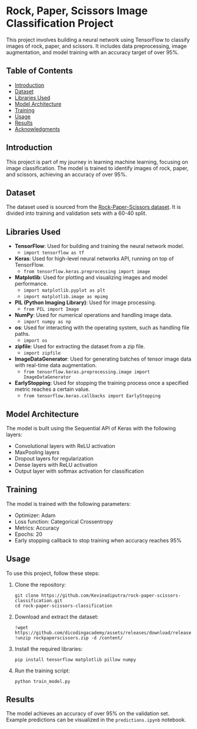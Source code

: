 # Rock, Paper, Scissors Image Classification Project

This project involves building a neural network using TensorFlow to classify images of rock, paper, and scissors. It includes data preprocessing, image augmentation, and model training with an accuracy target of over 95%.

## Table of Contents

- [Introduction](#introduction)
- [Dataset](#dataset)
- [Libraries Used](#libraries-used)
- [Model Architecture](#model-architecture)
- [Training](#training)
- [Usage](#usage)
- [Results](#results)
- [Acknowledgments](#acknowledgments)

## Introduction

This project is part of my journey in learning machine learning, focusing on image classification. The model is trained to identify images of rock, paper, and scissors, achieving an accuracy of over 95%.

## Dataset

The dataset used is sourced from the [Rock-Paper-Scissors dataset](https://github.com/dicodingacademy/assets/releases/download/release/rockpaperscissors.zip). It is divided into training and validation sets with a 60-40 split.

## Libraries Used

- **TensorFlow**: Used for building and training the neural network model.
  - `import tensorflow as tf`
- **Keras**: Used for high-level neural networks API, running on top of TensorFlow.
  - `from tensorflow.keras.preprocessing import image`
- **Matplotlib**: Used for plotting and visualizing images and model performance.
  - `import matplotlib.pyplot as plt`
  - `import matplotlib.image as mpimg`
- **PIL (Python Imaging Library)**: Used for image processing.
  - `from PIL import Image`
- **NumPy**: Used for numerical operations and handling image data.
  - `import numpy as np`
- **os**: Used for interacting with the operating system, such as handling file paths.
  - `import os`
- **zipfile**: Used for extracting the dataset from a zip file.
  - `import zipfile`
- **ImageDataGenerator**: Used for generating batches of tensor image data with real-time data augmentation.
  - `from tensorflow.keras.preprocessing.image import ImageDataGenerator`
- **EarlyStopping**: Used for stopping the training process once a specified metric reaches a certain value.
  - `from tensorflow.keras.callbacks import EarlyStopping`

## Model Architecture

The model is built using the Sequential API of Keras with the following layers:

- Convolutional layers with ReLU activation
- MaxPooling layers
- Dropout layers for regularization
- Dense layers with ReLU activation
- Output layer with softmax activation for classification

## Training

The model is trained with the following parameters:

- Optimizer: Adam
- Loss function: Categorical Crossentropy
- Metrics: Accuracy
- Epochs: 20
- Early stopping callback to stop training when accuracy reaches 95%

## Usage

To use this project, follow these steps:

1. Clone the repository:
   ```
   git clone https://github.com/Kevinadiputra/rock-paper-scissors-classification.git
   cd rock-paper-scissors-classification
   ```

2. Download and extract the dataset:
   ```
   !wget https://github.com/dicodingacademy/assets/releases/download/release/rockpaperscissors.zip
   !unzip rockpaperscissors.zip -d /content/
   ```

3. Install the required libraries:
   ```
   pip install tensorflow matplotlib pillow numpy
   ```

4. Run the training script:
   ```
   python train_model.py
   ```

## Results

The model achieves an accuracy of over 95% on the validation set. Example predictions can be visualized in the `predictions.ipynb` notebook.
